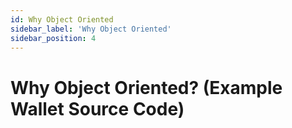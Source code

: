 ```yaml
---
id: Why Object Oriented
sidebar_label: 'Why Object Oriented'
sidebar_position: 4
---
```


# Why Object Oriented? (Example Wallet Source Code)